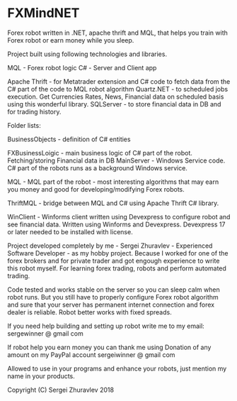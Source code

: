 # FXMindNET
Forex robot written in .NET, apache thrift and MQL, that helps you train with Forex robot or earn money while you sleep.

Project built using following technologies and libraries.

MQL - Forex robot logic
C# - Server and Client app

Apache Thrift - for Metatrader extension and C# code to fetch data from the C# part of the code to MQL robot algorithm
Quartz.NET - to scheduled jobs execution. Get Currencies Rates, News,  Financial data on scheduled basis using this wonderful library.
SQLServer - to store financial data in DB and for trading history. 

Folder lists:

BusinessObjects - definition of C# entities

FXBusinessLoigic - main business logic of C# part of the robot. Fetching/storing Financial data in DB 
MainServer - Windows Service code. C# part of the robots runs as a background Windows service.

MQL - MQL part of the robot - most interesting algorithms that may earn you money and good for developing/modifying Forex robots.

ThriftMQL - bridge between MQL and C# using Apache Thrift C# library.

WinClient - Winforms client written using Devexpress to configure robot and see financial data. Written using Winforms and Devexpress. Devexpress 17 or later needed to be installed with license.


Project developed completely by me - Sergei Zhuravlev - Experienced Software Developer - as my hobby project. Because I worked for one of the forex brokers 
and for private trader and got engough experience to write this robot myself.
For learning forex trading, robots and perform automated trading.

Code tested and works stable on the server so you can sleep calm when robot runs. But you still have to properly configure Forex robot algorithm and sure that your server has permanent internet connection and forex dealer is reliable. Robot better works with fixed spreads.

If you need help building and setting up robot write me to my email: sergewinner @ gmail com

If robot help you earn money you can thank me using Donation of any amount on my PayPal account sergeiwinner @ gmail  com

Allowed to use in your programs and enhance your robots, just mention my name in your products.

Copyright (C) Sergei Zhuravlev 2018
